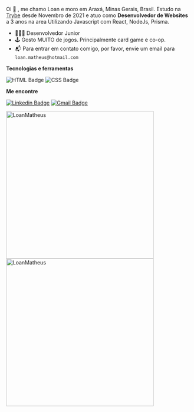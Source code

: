 Oi 👋 , me chamo Loan e moro em Araxá, Minas Gerais, Brasil. Estudo na [Trybe](https://www.betrybe.com/) desde Novembro de 2021 e atuo como **Desenvolvedor de Websites** a 3 anos na area Utilizando Javascript com React, NodeJs, Prisma.

- 👩🏽‍💻 Desenvolvedor Junior
- :joystick: Gosto MUITO de jogos. Principalmente card game e co-op.
- 📬 Para entrar em contato comigo, por favor, envie um email para `loan.matheus@hotmail.com`
<!-- 📄 Dê uma olhada no meu [Currículo]() -->

**Tecnologias e ferramentas**

<!-- ![JavaScript Badge](https://img.shields.io/badge/-JavaScript-yellow?style=flat-square&logo=JavaScript&logoColor=white) -->
<!-- ![ReactJS Badge](https://img.shields.io/badge/-React-61DAFB?style=flat-square&logo=React&logoColor=black) -->
<!-- ![Redux Badge](https://img.shields.io/badge/-Redux-764ABC?style=flat-square&logo=Redux&logoColor=white) -->
<!-- ![Hooks Badge](https://img.shields.io/badge/-Hooks-61DAFB?style=flat-square&logo=React&logoColor=black) -->
<!-- ![React Testing Library Badge](https://img.shields.io/badge/-RTL-61DAFB?style=flat-square&logo=react&logoColor=black) -->
![HTML Badge](https://img.shields.io/badge/-HTML-E34F26?style=flat-square&logo=html5&logoColor=white)
![CSS Badge](https://img.shields.io/badge/-CSS-1572B6?style=flat-square&logo=css3&logoColor=white)
<!-- ![Node Badge](https://img.shields.io/badge/-Node.js-339933?style=flat-square&logo=node.js&logoColor=white) -->
<!-- ![Python Badge](https://img.shields.io/badge/-Python-306998?style=flat-square&logo=python&logoColor=white) -->
<!-- ![Express Badge](https://img.shields.io/badge/-Express.js-grey?style=flat-square&logo=expressjs&logoColor=white) -->
<!-- ![MySQL Badge](https://img.shields.io/badge/-MySQL-4479A1?style=flat-square&logo=MySQL&logoColor=white) -->
<!-- ![MongoDB Badge](https://img.shields.io/badge/-MongoDB-47A248?style=flat-square&logo=mongodb&logoColor=white) -->
<!-- ![Jest Badge](https://img.shields.io/badge/-Jest-C21325?style=flat-square&logo=jest&logoColor=white) -->
<!-- ![Sequelize Badge](https://img.shields.io/badge/-Sequelize-357bbe?style=flat-square&logo=sequelize&logoColor=white) -->
<!-- ![Git Badge](https://img.shields.io/badge/-Git-F05032?style=flat-square&logo=git&logoColor=white) -->
<!-- ![Linux Badge](https://img.shields.io/badge/-Linux-FCC624?style=flat-square&logo=Linux&logoColor=black) -->

**Me encontre**

[![Linkedin Badge](https://img.shields.io/badge/-LinkedIn-0077B5?style=flat-square&logo=Linkedin&logoColor=white&link=https://www.linkedin.com/in/loan-matheus/)](https://www.linkedin.com/in/loan-matheus/)
[![Gmail Badge](https://img.shields.io/badge/-Gmail-D14836?style=flat-square&logo=Gmail&logoColor=white&link=mailto:loan.matheus@hotmail.com)](mailto:loan.matheus@hotmail.com)

<a href="https://github.com/LoanMatheus">
  <img align="center" width="400px" src="https://github-readme-stats.vercel.app/api?username=LoanMatheus&show_icons=true&theme=dracula" alt="LoanMatheus" />
</a>
<a href="https://github.com/LoanMatheus">
  <img align="center" width="400px" src="https://github-readme-stats.vercel.app/api/top-langs/?username=LoanMatheus&layout=compact&theme=dracula" alt="LoanMatheus" />
</a>
